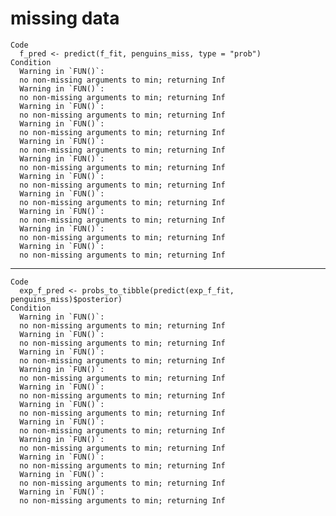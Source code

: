 # missing data

    Code
      f_pred <- predict(f_fit, penguins_miss, type = "prob")
    Condition
      Warning in `FUN()`:
      no non-missing arguments to min; returning Inf
      Warning in `FUN()`:
      no non-missing arguments to min; returning Inf
      Warning in `FUN()`:
      no non-missing arguments to min; returning Inf
      Warning in `FUN()`:
      no non-missing arguments to min; returning Inf
      Warning in `FUN()`:
      no non-missing arguments to min; returning Inf
      Warning in `FUN()`:
      no non-missing arguments to min; returning Inf
      Warning in `FUN()`:
      no non-missing arguments to min; returning Inf
      Warning in `FUN()`:
      no non-missing arguments to min; returning Inf
      Warning in `FUN()`:
      no non-missing arguments to min; returning Inf
      Warning in `FUN()`:
      no non-missing arguments to min; returning Inf
      Warning in `FUN()`:
      no non-missing arguments to min; returning Inf

---

    Code
      exp_f_pred <- probs_to_tibble(predict(exp_f_fit, penguins_miss)$posterior)
    Condition
      Warning in `FUN()`:
      no non-missing arguments to min; returning Inf
      Warning in `FUN()`:
      no non-missing arguments to min; returning Inf
      Warning in `FUN()`:
      no non-missing arguments to min; returning Inf
      Warning in `FUN()`:
      no non-missing arguments to min; returning Inf
      Warning in `FUN()`:
      no non-missing arguments to min; returning Inf
      Warning in `FUN()`:
      no non-missing arguments to min; returning Inf
      Warning in `FUN()`:
      no non-missing arguments to min; returning Inf
      Warning in `FUN()`:
      no non-missing arguments to min; returning Inf
      Warning in `FUN()`:
      no non-missing arguments to min; returning Inf
      Warning in `FUN()`:
      no non-missing arguments to min; returning Inf
      Warning in `FUN()`:
      no non-missing arguments to min; returning Inf

